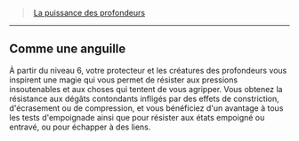 ﻿> [La puissance des profondeurs](hd_warlock_depths.md)

---

## Comme une anguille

À partir du niveau 6, votre protecteur et les créatures des profondeurs vous inspirent une magie qui vous permet de résister aux pressions insoutenables et aux choses qui tentent de vous agripper. Vous obtenez la résistance aux dégâts contondants infligés par des effets de constriction, d'écrasement ou de compression, et vous bénéficiez d'un avantage à tous les tests d'empoignade ainsi que pour résister aux états empoigné ou entravé, ou pour échapper à des liens.

